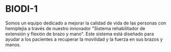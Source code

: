 # BIODI-1
Somos un equipo dedicado a mejorar la calidad de vida de las personas con hemiplejia a través de nuestro innovador "Sistema rehabilitador de extensión y flexión de brazo y mano". Este sistema está diseñado para ayudar a los pacientes a recuperar la movilidad y la fuerza en sus brazos y manos.
